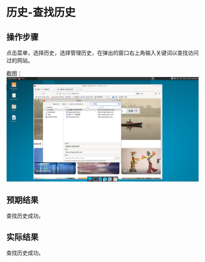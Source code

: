 # 历史-查找历史

## 操作步骤

点击菜单，选择历史，选择管理历史，在弹出的窗口右上角输入关键词以查找访问过的网站。



截图：![](./img/历史-查找历史-1.png)

## 预期结果

查找历史成功。

## 实际结果

查找历史成功。
